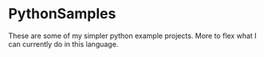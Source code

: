 # PythonSamples
These are some of my simpler python example projects. More to flex what I can currently do in this language.
